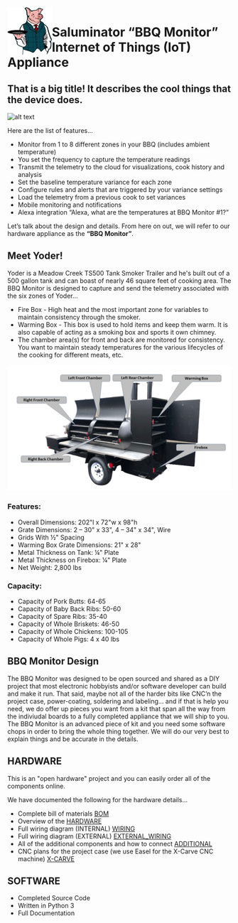 <head>
  <link rel="stylesheet" href="https://cdnjs.cloudflare.com/ajax/libs/Chart.js/2.9.3/Chart.min.css" integrity="sha512-/zs32ZEJh+/EO2N1b0PEdoA10JkdC3zJ8L5FTiQu82LR9S/rOQNfQN7U59U9BC12swNeRAz3HSzIL2vpp4fv3w==" crossorigin="anonymous" />
</head>

    
<img align="left" width="100" src="./Assets/saluminator_character-100.png">

# Saluminator “BBQ Monitor” Internet of Things (IoT) Appliance

## That is a big title! It describes the cool things that the device does.

![alt text](./Assets/bbq-monitor-hi-rez.png "Saluminator BBQ Monitor Internet of Things (IoT) Appliance")

Here are the list of features…

- Monitor from 1 to 8 different zones in your BBQ (includes ambient temperature)
- You set the frequency to capture the temperature readings
- Transmit the telemetry to the cloud for visualizations, cook history and analysis
- Set the baseline temperature variance for each zone
- Configure rules and alerts that are triggered by your variance settings
- Load the telemetry from a previous cook to set variances
- Mobile monitoring and notifications
- Alexa integration “Alexa, what are the temperatures at BBQ Monitor #1?”

Let’s talk about the design and details. From here on out, we will refer to our hardware appliance as the <b>“BBQ Monitor”</b>.

## Meet Yoder!

Yoder is a Meadow Creek TS500 Tank Smoker Trailer and he's built out of a 500 gallon tank and can boast of nearly 46 square feet of cooking area. The BBQ Monitor is designed to capture and send the telemetry associated with the six zones of Yoder...

- Fire Box - High heat and the most important zone for variables to maintain consistency through the smoker.
- Warming Box - This box is used to hold items and keep them warm. It is also capable of acting as a smoking box and sports it own chimney.
- The chamber area(s) for front and back are monitored for consistency. You want to maintain steady temperatures for the various lifecycles of the cooking for different meats, etc.

![alt text](./Assets/YoderZonesMonitor-transparent-1700.png "Yoder Zones")

### Features:

- Overall Dimensions: 202"l x 72"w x 98"h
- Grate Dimensions: 2 – 30" x 33", 4 – 34" x 34", Wire
- Grids With ½" Spacing
- Warming Box Grate Dimensions: 21" x 28"
- Metal Thickness on Tank: ¼" Plate
- Metal Thickness on Firebox: ¼" Plate
- Net Weight: 2,800 lbs

### Capacity:

- Capacity of Pork Butts: 64-65
- Capacity of Baby Back Ribs: 50-60
- Capacity of Spare Ribs: 35-40
- Capacity of Whole Briskets: 46-50
- Capacity of Whole Chickens: 100-105
- Capacity of Whole Pigs: 4 x 40 lbs

## BBQ Monitor Design

The BBQ Monitor was designed to be open sourced and shared as a DIY project that most electronic hobbyists and/or software developer can build and make it run. That said, maybe not all of the harder bits like CNC’n the project case, power-coating, soldering and labeling... and if that is help you need, we do offer up pieces you want from a kit that span all the way from the indiviudal boards to a fully completed appliance that we will ship to you. The BBQ Monitor is an advanced piece of kit and you need some software chops in order to bring the whole thing together. We will do our very best to explain things and be accurate in the details.

## HARDWARE

This is an "open hardware" project and you can easily order all of the components online.

We have documented the following for the hardware details...

- Complete bill of materials [BOM](./Docs/BOM.md)
- Overview of the [HARDWARE](./Docs/HARDWARE.md)
- Full wiring diagram (INTERNAL) [WIRING](./Docs/WIRING.md)
- Full wiring diagram (EXTERNAL) [EXTERNAL_WIRING](./Docs/EXTERNAL_WIRING.md)
- All of the additional components and how to connect [ADDITIONAL](./Docs/ADDITIONAL.md)
- CNC plans for the project case (we use Easel for the X-Carve CNC machine) [X-CARVE](./Docs/XCARVE.md)

## SOFTWARE

- Completed Source Code
- Written in Python 3
- Full Documentation
